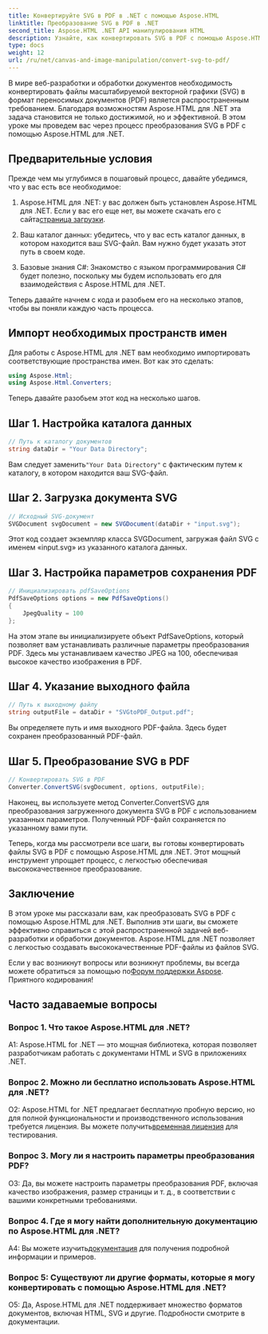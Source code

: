 ```yaml
---
title: Конвертируйте SVG в PDF в .NET с помощью Aspose.HTML
linktitle: Преобразование SVG в PDF в .NET
second_title: Aspose.HTML .NET API манипулирования HTML
description: Узнайте, как конвертировать SVG в PDF с помощью Aspose.HTML для .NET. Качественное пошаговое руководство для эффективной обработки документов.
type: docs
weight: 12
url: /ru/net/canvas-and-image-manipulation/convert-svg-to-pdf/
---
```


В мире веб-разработки и обработки документов необходимость конвертировать файлы масштабируемой векторной графики (SVG) в формат переносимых документов (PDF) является распространенным требованием. Благодаря возможностям Aspose.HTML для .NET эта задача становится не только достижимой, но и эффективной. В этом уроке мы проведем вас через процесс преобразования SVG в PDF с помощью Aspose.HTML для .NET. 

## Предварительные условия

Прежде чем мы углубимся в пошаговый процесс, давайте убедимся, что у вас есть все необходимое:

1.  Aspose.HTML для .NET: у вас должен быть установлен Aspose.HTML для .NET. Если у вас его еще нет, вы можете скачать его с сайта[страница загрузки](https://releases.aspose.com/html/net/).

2. Ваш каталог данных: убедитесь, что у вас есть каталог данных, в котором находится ваш SVG-файл. Вам нужно будет указать этот путь в своем коде.

3. Базовые знания C#: Знакомство с языком программирования C# будет полезно, поскольку мы будем использовать его для взаимодействия с Aspose.HTML для .NET.

Теперь давайте начнем с кода и разобьем его на несколько этапов, чтобы вы поняли каждую часть процесса.

## Импорт необходимых пространств имен

Для работы с Aspose.HTML для .NET вам необходимо импортировать соответствующие пространства имен. Вот как это сделать:

```csharp
using Aspose.Html;
using Aspose.Html.Converters;
```

Теперь давайте разобьем этот код на несколько шагов.

## Шаг 1. Настройка каталога данных
```csharp
// Путь к каталогу документов
string dataDir = "Your Data Directory";
```
 Вам следует заменить`"Your Data Directory"` с фактическим путем к каталогу, в котором находится ваш SVG-файл.

## Шаг 2. Загрузка документа SVG
```csharp
// Исходный SVG-документ
SVGDocument svgDocument = new SVGDocument(dataDir + "input.svg");
```
Этот код создает экземпляр класса SVGDocument, загружая файл SVG с именем «input.svg» из указанного каталога данных.

## Шаг 3. Настройка параметров сохранения PDF
```csharp
// Инициализировать pdfSaveOptions
PdfSaveOptions options = new PdfSaveOptions()
{
	JpegQuality = 100
};
```
На этом этапе вы инициализируете объект PdfSaveOptions, который позволяет вам устанавливать различные параметры преобразования PDF. Здесь мы устанавливаем качество JPEG на 100, обеспечивая высокое качество изображения в PDF.

## Шаг 4. Указание выходного файла
```csharp
// Путь к выходному файлу
string outputFile = dataDir + "SVGtoPDF_Output.pdf";
```
Вы определяете путь и имя выходного PDF-файла. Здесь будет сохранен преобразованный PDF-файл.

## Шаг 5. Преобразование SVG в PDF
```csharp
// Конвертировать SVG в PDF
Converter.ConvertSVG(svgDocument, options, outputFile);
```
Наконец, вы используете метод Converter.ConvertSVG для преобразования загруженного документа SVG в PDF с использованием указанных параметров. Полученный PDF-файл сохраняется по указанному вами пути.

Теперь, когда мы рассмотрели все шаги, вы готовы конвертировать файлы SVG в PDF с помощью Aspose.HTML для .NET. Этот мощный инструмент упрощает процесс, с легкостью обеспечивая высококачественное преобразование.

## Заключение

В этом уроке мы рассказали вам, как преобразовать SVG в PDF с помощью Aspose.HTML для .NET. Выполнив эти шаги, вы сможете эффективно справиться с этой распространенной задачей веб-разработки и обработки документов. Aspose.HTML для .NET позволяет с легкостью создавать высококачественные PDF-файлы из файлов SVG.

 Если у вас возникнут вопросы или возникнут проблемы, вы всегда можете обратиться за помощью по[Форум поддержки Aspose](https://forum.aspose.com/). Приятного кодирования!

## Часто задаваемые вопросы

### Вопрос 1. Что такое Aspose.HTML для .NET?

A1: Aspose.HTML for .NET — это мощная библиотека, которая позволяет разработчикам работать с документами HTML и SVG в приложениях .NET.

### Вопрос 2. Можно ли бесплатно использовать Aspose.HTML для .NET?

 О2: Aspose.HTML for .NET предлагает бесплатную пробную версию, но для полной функциональности и производственного использования требуется лицензия. Вы можете получить[временная лицензия](https://purchase.aspose.com/temporary-license/) для тестирования.

### Вопрос 3. Могу ли я настроить параметры преобразования PDF?

О3: Да, вы можете настроить параметры преобразования PDF, включая качество изображения, размер страницы и т. д., в соответствии с вашими конкретными требованиями.

### Вопрос 4. Где я могу найти дополнительную документацию по Aspose.HTML для .NET?

 A4: Вы можете изучить[документация](https://reference.aspose.com/html/net/) для получения подробной информации и примеров.

### Вопрос 5: Существуют ли другие форматы, которые я могу конвертировать с помощью Aspose.HTML для .NET?

О5: Да, Aspose.HTML для .NET поддерживает множество форматов документов, включая HTML, SVG и другие. Подробности смотрите в документации.